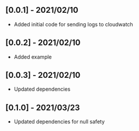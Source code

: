 ## [0.0.1] - 2021/02/10

* Added initial code for sending logs to cloudwatch

## [0.0.2] - 2021/02/10

* Added example

## [0.0.3] - 2021/02/10

* Updated dependencies

## [0.1.0] - 2021/03/23

* Updated dependencies for null safety